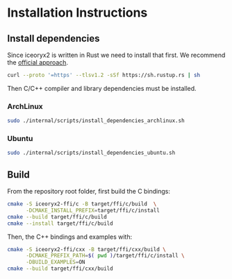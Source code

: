 # Installation Instructions

## Install dependencies

Since iceoryx2 is written in Rust we need to install that first. We recommend
the [official approach](https://www.rust-lang.org/tools/install).

```sh
curl --proto '=https' --tlsv1.2 -sSf https://sh.rustup.rs | sh
```

Then C/C++ compiler and library dependencies must be installed.

### ArchLinux

```sh
sudo ./internal/scripts/install_dependencies_archlinux.sh
```

### Ubuntu

```sh
sudo ./internal/scripts/install_dependencies_ubuntu.sh
```

## Build

From the repository root folder, first build the C bindings:

```bash
cmake -S iceoryx2-ffi/c -B target/ffi/c/build  \
      -DCMAKE_INSTALL_PREFIX=target/ffi/c/install
cmake --build target/ffi/c/build
cmake --install target/ffi/c/build
```

Then, the C++ bindings and examples with:

```bash
cmake -S iceoryx2-ffi/cxx -B target/ffi/cxx/build \
      -DCMAKE_PREFIX_PATH=$( pwd )/target/ffi/c/install \
      -DBUILD_EXAMPLES=ON
cmake --build target/ffi/cxx/build
```
